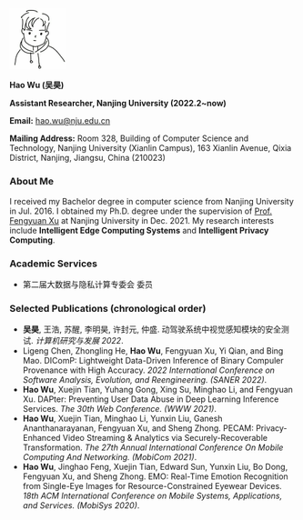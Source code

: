 
<img src = "./pic/my-photo.jpg" align = "float: left" width = "100">

**Hao Wu (吴昊)**

**Assistant Researcher, Nanjing University (2022.2~now)**

**Email:** hao.wu@nju.edu.cn

**Mailing Address:** Room 328, Building of Computer Science and Technology, Nanjing University (Xianlin Campus), 163 Xianlin Avenue, Qixia District, Nanjing, Jiangsu, China (210023)


### **About Me**

I received my Bachelor degree in computer science from Nanjing University in Jul. 2016. I obtained my Ph.D. degree under the supervision of [Prof. Fengyuan Xu](https://cs.nju.edu.cn/fxu/index.htm) at Nanjing University in Dec. 2021. My research interests include **Intelligent Edge Computing Systems** and **Intelligent Privacy Computing**.


### **Academic Services**

- 第二届大数据与隐私计算专委会 委员


### **Selected Publications** (chronological order)


- **吴昊**, 王浩, 苏醒, 李明昊, 许封元, 仲盛. 动驾驶系统中视觉感知模块的安全测试. *计算机研究与发展 2022*.
- Ligeng Chen, Zhongling He, **Hao Wu**, Fengyuan Xu, Yi Qian, and Bing Mao. DIComP: Lightweight Data-Driven Inference of Binary Compuler Provenance with High Accuracy. *2022 International Conference on Software Analysis, Evolution, and Reengineering. (SANER 2022)*.
- **Hao Wu**, Xuejin Tian, Yuhang Gong, Xing Su, Minghao Li, and Fengyuan Xu. DAPter: Preventing User Data Abuse in Deep Learning Inference Services. *The 30th Web Conference. (WWW 2021)*. 
- **Hao Wu**, Xuejin Tian, Minghao Li, Yunxin Liu, Ganesh Ananthanarayanan, Fengyuan Xu, and Sheng Zhong. PECAM: Privacy-Enhanced Video Streaming & Analytics via Securely-Recoverable Transformation. *The 27th Annual International Conference On Mobile Computing And Networking. (MobiCom 2021)*.
- **Hao Wu**, Jinghao Feng, Xuejin Tian, Edward Sun, Yunxin Liu, Bo Dong, Fengyuan Xu, and Sheng Zhong. EMO: Real-Time Emotion Recognition from Single-Eye Images for Resource-Constrained Eyewear Devices. *18th ACM International Conference on Mobile Systems, Applications, and Services. (MobiSys 2020)*.

